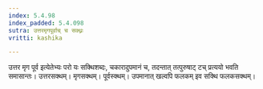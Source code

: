 ```yaml
---
index: 5.4.98
index_padded: 5.4.098
sutra: उत्तरमृगपूर्वाच् च सक्थ्नः
vritti: kashika

---
```

उत्तर मृग पूर्व इत्येतेभ्यः परो यः सक्थिशब्दः, चकारादुपमानं च, तदन्तात् तत्पुरुषाट् टच् प्रत्ययो भवति समासान्तः। उत्तरसक्थम्। मृगसक्थम्। पूर्वस्क्थम्। उपमानात् खल्वपि फलकम् इव सक्थि फलकसक्थम्।